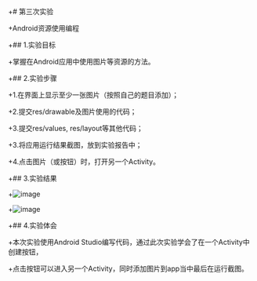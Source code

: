 
 +# 第三次实验
 
 +Android资源使用编程
 
+## 1.实验目标

+掌握在Android应用中使用图片等资源的方法。

+## 2.实验步骤

+1.在界面上显示至少一张图片（按照自己的题目添加）；

+2.提交res/drawable及图片使用的代码；

+3.提交res/values, res/layout等其他代码；

+3.将应用运行结果截图，放到实验报告中；

+4.点击图片（或按钮）时，打开另一个Activity。

+## 3.实验结果

+![image](https://github.com/hejianwens/android-labs-2018/blob/master/Soft1614080902305/shiyan3-1.jpg?raw=true)

+![image](https://github.com/hejianwens/android-labs-2018/blob/master/Soft1614080902305/shiyan3-2.jpg?raw=true)

+## 4.实验体会

+本次实验使用Android Studio编写代码，通过此次实验学会了在一个Activity中创建按钮，

+点击按钮可以进入另一个Activity，同时添加图片到app当中最后在运行截图。
 
